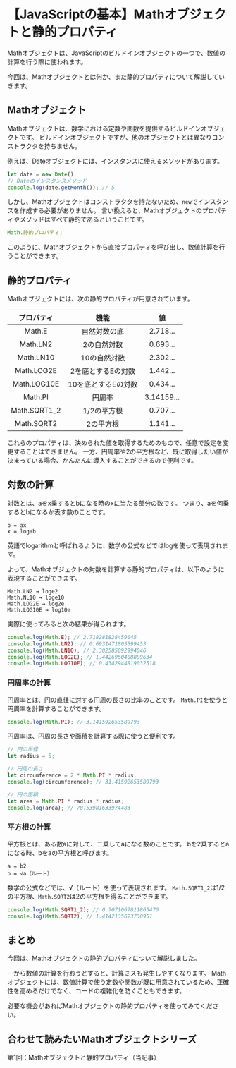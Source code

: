 # 【JavaScriptの基本】Mathオブジェクトと静的プロパティ

Mathオブジェクトは、JavaScriptのビルドインオブジェクトの一つで、数値の計算を行う際に使われます。

今回は、Mathオブジェクトとは何か、また静的プロパティについて解説していきます。

## Mathオブジェクト
Mathオブジェクトは、数学における定数や関数を提供するビルドインオブジェクトです。
ビルドインオブジェクトですが、他のオブジェクトとは異なりコンストラクタを持ちません。

例えば、Dateオブジェクトには、インスタンスに使えるメソッドがあります。
```javascript
let date = new Date();
// Dateのインスタンスメソッド
console.log(date.getMonth()); // 5
```

しかし、Mathオブジェクトはコンストラクタを持たないため、```new```でインスタンスを作成する必要がありません。
言い換えると、Mathオブジェクトのプロパティやメソッドはすべて静的であるということです。
```javascript
Math.静的プロパティ;
```
このように、Mathオブジェクトから直接プロパティを呼び出し、数値計算を行うことができます。

## 静的プロパティ
Mathオブジェクトには、次の静的プロパティが用意されています。

|プロパティ|機能|値|
|:--:|:--:|:--:|
|Math.E|自然対数の底|2.718...|
|Math.LN2|2の自然対数|0.693...|
|Math.LN10|10の自然対数|2.302...|
|Math.LOG2E|2を底とするEの対数|1.442...|
|Math.LOG10E|10を底とするEの対数|0.434...|
|Math.PI|円周率|3.14159...|
|Math.SQRT1_2|1/2の平方根|0.707...|
|Math.SQRT2|2の平方根|1.141...|

これらのプロパティは、決められた値を取得するためのもので、任意で設定を変更することはできません。
一方、円周率や2の平方根など、既に取得したい値が決まっている場合、かんたんに導入することができるので便利です。

## 対数の計算
対数とは、aをx乗するとbになる時のxに当たる部分の数です。
つまり、aを何乗するとbになるか表す数のことです。
```plain
b = ax
x = logab
```
英語でlogarithmと呼ばれるように、数学の公式などではlogを使って表現されます。

よって、Mathオブジェクトの対数を計算する静的プロパティは、以下のように表現することができます。
```plain
Math.LN2 → loge2
Math.NL10 → loge10
Math.LOG2E → log2e
Math.LOG10E → log10e
```

実際に使ってみると次の結果が得られます。
```javascript
console.log(Math.E); // 2.718281828459045
console.log(Math.LN2); // 0.6931471805599453
console.log(Math.LN10); // 2.302585092994046
console.log(Math.LOG2E); // 1.4426950408889634
console.log(Math.LOG10E); // 0.4342944819032518
```

### 円周率の計算
円周率とは、円の直径に対する円周の長さの比率のことです。
```Math.PI```を使うと円周率を計算することができます。
```javascript
console.log(Math.PI); // 3.141592653589793
```

円周率は、円周の長さや面積を計算する際に使うと便利です。
```javascript
// 円の半径
let radius = 5;

// 円周の長さ
let circumference = 2 * Math.PI * radius;
console.log(circumference); // 31.41592653589793

// 円の面積
let area = Math.PI * radius * radius;
console.log(area); // 78.53981633974483
 ```

### 平方根の計算
平方根とは、ある数aに対して、二乗してaになる数のことです。
bを2乗するとaになる時、bをaの平方根と呼びます。
```plain
a = b2
b = √a（ルート）
```

数学の公式などでは、√（ルート）を使って表現されます。
```Math.SQRT1_2```は1/2の平方根、```Math.SQRT2```は2の平方根を得ることができます。
```javascript
console.log(Math.SQRT1_2); // 0.7071067811865476
console.log(Math.SQRT2); // 1.4142135623730951
 ```

## まとめ
今回は、Mathオブジェクトの静的プロパティについて解説しました。

一から数値の計算を行おうとすると、計算ミスも発生しやすくなります。
Mathオブジェクトには、数値計算で使う定数や関数が既に用意されているため、正確性を高めるだけでなく、コードの複雑化を防ぐこともできます。

必要な機会があればMathオブジェクトの静的プロパティを使ってみてください。

## 合わせて読みたいMathオブジェクトシリーズ
第1回：Mathオブジェクトと静的プロパティ（当記事）